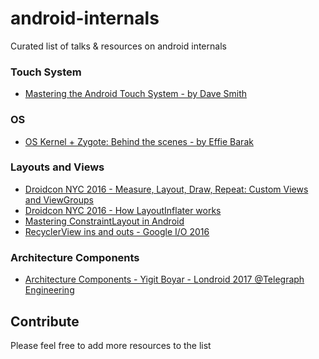 # android-internals
Curated list of talks & resources on android internals

### Touch System

* [Mastering the Android Touch System - by Dave Smith](https://www.youtube.com/watch?v=EZAoJU-nUyI)

### OS

* [OS Kernel + Zygote: Behind the scenes - by Effie Barak](https://www.youtube.com/watch?v=0zJCyKp7-9s)

### Layouts and Views

* [Droidcon NYC 2016 - Measure, Layout, Draw, Repeat: Custom Views and ViewGroups](https://www.youtube.com/watch?v=4NNmMO8Aykw)
* [Droidcon NYC 2016 - How LayoutInflater works](https://www.youtube.com/watch?v=Y06wmVIFlsw)
* [Mastering ConstraintLayout in Android](https://www.youtube.com/watch?v=rzmB3UxxhaA)
* [RecyclerView ins and outs - Google I/O 2016](https://www.youtube.com/watch?v=LqBlYJTfLP4)

### Architecture Components

* [Architecture Components - Yigit Boyar - Londroid 2017 @Telegraph Engineering](https://www.youtube.com/watch?v=-hS3y8iFeOk)

## Contribute

Please feel free to add more resources to the list
